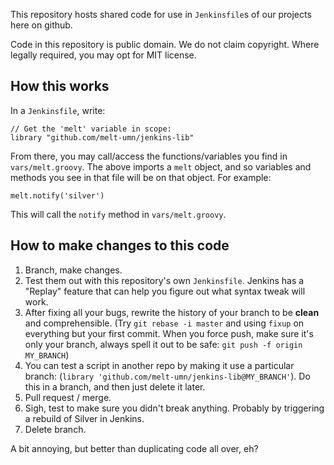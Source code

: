 
This repository hosts shared code for use in `Jenkinsfile`s of our projects here on github.

Code in this repository is public domain. We do not claim copyright. Where legally required, you may opt for MIT license.

## How this works

In a `Jenkinsfile`, write:

```
// Get the 'melt' variable in scope:
library "github.com/melt-umn/jenkins-lib"
```

From there, you may call/access the functions/variables you find in `vars/melt.groovy`. The above imports a `melt` object, and so variables and methods you see in that file will be on that object. For example:

```
melt.notify('silver')
```

This will call the `notify` method in `vars/melt.groovy`.

## How to make changes to this code

1. Branch, make changes.
2. Test them out with this repository's own `Jenkinsfile`. Jenkins has a "Replay" feature that can help you figure out what syntax tweak will work.
3. After fixing all your bugs, rewrite the history of your branch to be **clean** and comprehensible. (Try `git rebase -i master` and using `fixup` on everything but your first commit. When you force push, make sure it's only your branch, always spell it out to be safe: `git push -f origin MY_BRANCH`)
4. You can test a script in another repo by making it use a particular branch: (`library 'github.com/melt-umn/jenkins-lib@MY_BRANCH'`). Do this in a branch, and then just delete it later.
5. Pull request / merge.
6. Sigh, test to make sure you didn't break anything. Probably by triggering a rebuild of Silver in Jenkins.
7. Delete branch.

A bit annoying, but better than duplicating code all over, eh?


